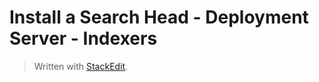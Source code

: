 
# Install a Search Head - Deployment Server - Indexers



> Written with [StackEdit](https://stackedit.io/).